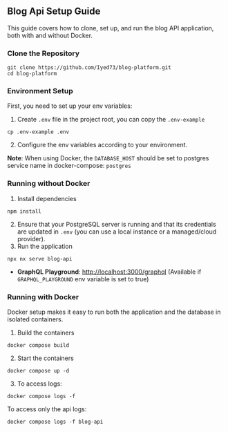 ## Blog Api Setup Guide
This guide covers how to clone, set up, and run the blog API application, both with and without Docker.

### Clone the Repository

```
git clone https://github.com/Iyed73/blog-platform.git
cd blog-platform
```

### Environment Setup
First, you need to set up your env variables:
1. Create `.env` file in the project root, you can copy the `.env-example`
```
cp .env-example .env
```
2. Configure the env variables according to your environment.

  **Note**: When using Docker, the `DATABASE_HOST` should be set to postgres service name in docker-compose: `postgres`

### Running without Docker
1. Install dependencies
```
npm install
```
2. Ensure that your PostgreSQL server is running and that its credentials are updated in `.env` (you can use a local instance or a managed/cloud provider).
3. Run the application
```
npx nx serve blog-api
```
* **GraphQL Playground**: [http://localhost:3000/graphql](http://localhost:3000/graphql) (Available if `GRAPHQL_PLAYGROUND` env variable is set to true)

### Running with Docker
Docker setup makes it easy to run both the application and the database in isolated containers.
1. Build the containers
```
docker compose build
```
2. Start the containers
```
docker compose up -d
```
3. To access logs:
```
docker compose logs -f
```
To access only the api logs:
```
docker compose logs -f blog-api
```

